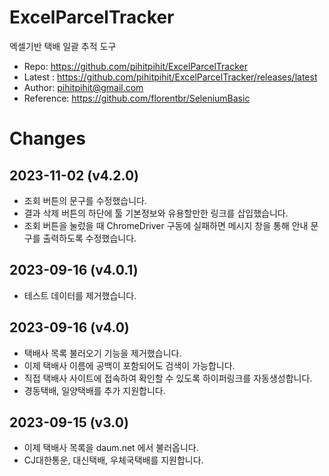 # ExcelParcelTracker
엑셀기반 택배 일괄 추적 도구
- Repo: https://github.com/pihitpihit/ExcelParcelTracker
- Latest : https://github.com/pihitpihit/ExcelParcelTracker/releases/latest
- Author: pihitpihit@gmail.com
- Reference: https://github.com/florentbr/SeleniumBasic

# Changes
## 2023-11-02 (v4.2.0)
- 조회 버튼의 문구를 수정했습니다.
- 결과 삭제 버튼의 하단에 툴 기본정보와 유용할만한 링크를 삽입했습니다.
- 조회 버튼을 눌렀을 때 ChromeDriver 구동에 실패하면 메시지 창을 통해 안내 문구를 출력하도록 수정했습니다.

## 2023-09-16 (v4.0.1)
- 테스트 데이터를 제거했습니다.

## 2023-09-16 (v4.0)
- 택배사 목록 불러오기 기능을 제거했습니다.
- 이제 택배사 이름에 공백이 포함되어도 검색이 가능합니다.
- 직접 택배사 사이트에 접속하여 확인할 수 있도록 하이퍼링크를 자동생성합니다.
- 경동택배, 일양택배를 추가 지원합니다.

## 2023-09-15 (v3.0)
- 이제 택배사 목록을 daum.net 에서 불러옵니다.
- CJ대한통운, 대신택배, 우체국택배를 지원합니다.
